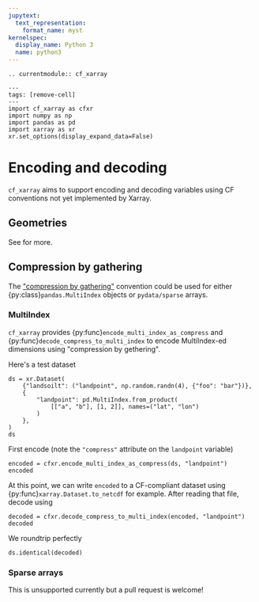 ```yaml
---
jupytext:
  text_representation:
    format_name: myst
kernelspec:
  display_name: Python 3
  name: python3
---
```


```{eval-rst}
.. currentmodule:: cf_xarray
```

```{code-cell}
---
tags: [remove-cell]
---
import cf_xarray as cfxr
import numpy as np
import pandas as pd
import xarray as xr
xr.set_options(display_expand_data=False)
```

# Encoding and decoding

`cf_xarray` aims to support encoding and decoding variables using CF conventions not yet implemented by Xarray.

## Geometries

See [](./geometry.md) for more.

## Compression by gathering

The ["compression by gathering"](http://cfconventions.org/Data/cf-conventions/cf-conventions-1.8/cf-conventions.html#compression-by-gathering)
convention could be used for either {py:class}`pandas.MultiIndex` objects or `pydata/sparse` arrays.

### MultiIndex

`cf_xarray` provides {py:func}`encode_multi_index_as_compress` and {py:func}`decode_compress_to_multi_index` to encode MultiIndex-ed
dimensions using "compression by gethering".

Here's a test dataset

```{code-cell}
ds = xr.Dataset(
    {"landsoilt": ("landpoint", np.random.randn(4), {"foo": "bar"})},
    {
        "landpoint": pd.MultiIndex.from_product(
            [["a", "b"], [1, 2]], names=("lat", "lon")
        )
    },
)
ds
```

First encode (note the `"compress"` attribute on the `landpoint` variable)

```{code-cell}
encoded = cfxr.encode_multi_index_as_compress(ds, "landpoint")
encoded
```

At this point, we can write `encoded` to a CF-compliant dataset using {py:func}`xarray.Dataset.to_netcdf` for example.
After reading that file, decode using

```{code-cell}
decoded = cfxr.decode_compress_to_multi_index(encoded, "landpoint")
decoded
```

We roundtrip perfectly

```{code-cell}
ds.identical(decoded)
```

### Sparse arrays

This is unsupported currently but a pull request is welcome!
